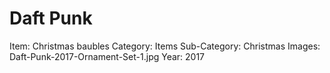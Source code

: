# Daft Punk

Item: Christmas baubles
Category: Items
Sub-Category: Christmas
Images: Daft-Punk-2017-Ornament-Set-1.jpg
Year: 2017